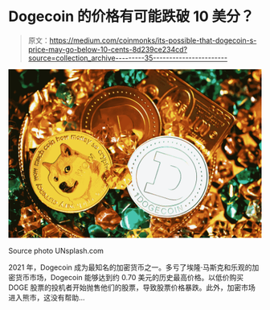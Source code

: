 # Dogecoin 的价格有可能跌破 10 美分？

> 原文：<https://medium.com/coinmonks/its-possible-that-dogecoin-s-price-may-go-below-10-cents-8d239ce234cd?source=collection_archive---------35----------------------->

![](img/127e1ce48f1d1aa3ad605eb9238b570b.png)

Source photo UNsplash.com

2021 年，Dogecoin 成为最知名的加密货币之一。多亏了埃隆·马斯克和乐观的加密货币市场，Dogecoin 能够达到约 0.70 美元的历史最高价格。以低价购买 DOGE 股票的投机者开始抛售他们的股票，导致股票价格暴跌。此外，加密市场进入熊市，这没有帮助…